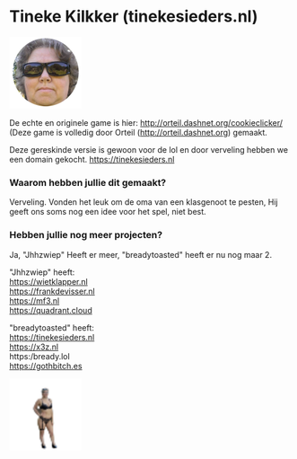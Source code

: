 # Tineke Kilkker (tinekesieders.nl)

<img src="img/perfectCookie.png" width="128">

De echte en originele game is hier: http://orteil.dashnet.org/cookieclicker/ <br />
(Deze game is volledig door Orteil (http://orteil.dashnet.org) gemaakt. <br />

Deze gereskinde versie is gewoon voor de lol en door verveling hebben we een domain gekocht.
https://tinekesieders.nl <br />

### Waarom hebben jullie dit gemaakt?

Verveling. Vonden het leuk om de oma van een klasgenoot te pesten, Hij geeft ons soms nog een idee voor het spel, niet best.

### Hebben jullie nog meer projecten?

Ja, "Jhhzwiep" Heeft er meer, "breadytoasted" heeft er nu nog maar 2.

"Jhhzwiep" heeft: <br />
https://wietklapper.nl <br />
https://frankdevisser.nl <br />
https://mf3.nl <br />
https://quadrant.cloud <br />

"breadytoasted" heeft: <br />
https://tinekesieders.nl <br />
https://x3z.nl <br />
https:/bready.lol <br />
https://gothbitch.es <br />


<img src="img/workerGrandma.png" width="128">
